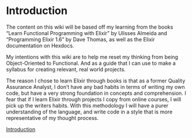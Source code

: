 # Introduction

The content on this wiki will be based off my learning from the books “Learn Functional Programming with Elixir” by Ulisses Almeida and “Programming Elixir 1.6” by Dave Thomas, as well as the Elixir documentation on Hexdocs.

My intentions with this wiki are to help me reset my thinking from being Object-Oriented to Functional. And as a guide that I can use to make a syllabus for creating relevant, real world projects.

The reason I chose to learn Elixir through books is that as a former Quality Assurance Analyst, I don’t have any bad habits in terms of writing my own code, but have a very strong foundation in concepts and comprehension. I fear that if I learn Elixir through projects I copy from online courses, I will pick up the writers habits. With this methodology I will have a purer understanding of the language, and write code in a style that is more representative of my thought process.

[Introduction](#introduction)
